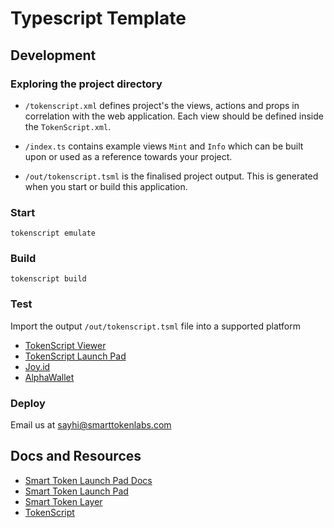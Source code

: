 # Typescript Template

## Development

### Exploring the project directory

- `/tokenscript.xml` defines project's the views, actions and props in correlation with the web application. Each view should be defined inside the `TokenScript.xml`.

- `/index.ts` contains example views `Mint` and `Info` which can be built upon or used as a reference towards your project.

- `/out/tokenscript.tsml` is the finalised project output. This is generated when you start or build this application. 

### Start 

`tokenscript emulate`

### Build

`tokenscript build`

### Test

Import the output `/out/tokenscript.tsml` file into a supported platform

- [TokenScript Viewer](https://viewer.tokenscript.org/)
- [TokenScript Launch Pad](https://launchpad.smartlayer.network/)
- [Joy.id](https://joy.id/) 
- [AlphaWallet](https://alphawallet.com/)

### Deploy

Email us at <sayhi@smarttokenlabs.com>

## Docs and Resources

- [Smart Token Launch Pad Docs](https://launchpad-doc.vercel.app/)
- [Smart Token Launch Pad](https://launchpad.smartlayer.network/)
- [Smart Token Layer](https://www.smartlayer.network/)
- [TokenScript](https://www.tokenscript.org/)



